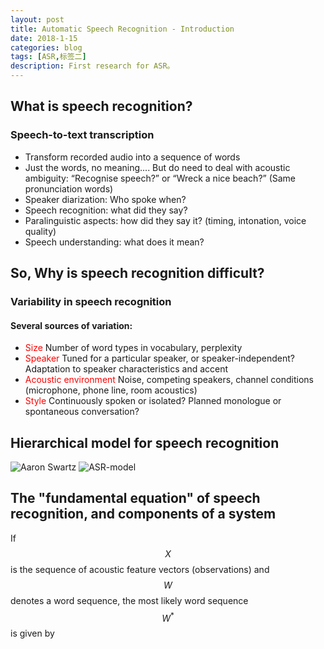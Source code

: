 ```yaml
---
layout: post
title: Automatic Speech Recognition - Introduction
date: 2018-1-15
categories: blog
tags: [ASR,标签二]
description: First research for ASR。
---
```


## What is speech recognition?  
### Speech-to-text transcription  
- Transform recorded audio into a sequence of words  
- Just the words, no meaning.... But do need to deal with acoustic ambiguity: “Recognise speech?” or “Wreck a nice beach?” (Same pronunciation words) 
- Speaker diarization: Who spoke when?  
- Speech recognition: what did they say?  
- Paralinguistic aspects: how did they say it? (timing, intonation, voice quality)  
- Speech understanding: what does it mean?  

## So, Why is speech recognition difficult?  
### Variability in speech recognition  
#### Several sources of variation:  
- <font color="red">Size</font> Number of word types in vocabulary, perplexity  
- <font color="red">Speaker</font> Tuned for a particular speaker, or speaker-independent? Adaptation to speaker characteristics and accent  
- <font color="red">Acoustic environment</font> Noise, competing speakers, channel conditions (microphone, phone line, room acoustics)  
- <font color="red">Style</font> Continuously spoken or isolated? Planned monologue or spontaneous conversation? 

## Hierarchical model for speech recognition  
![Aaron Swartz](https://raw.githubusercontent.com/zhiyou720/zhiyou720.github.io/master/img/ASR/ASR-01-01.png)
![ASR-model](https://raw.githubusercontent.com/zhiyou720/zhiyou720.github.io/master/img/ASR/ASR-01-02.png)

## The "fundamental equation" of speech recognition, and components of a system  
If $$X$$ is the sequence of acoustic feature vectors (observations) and $$W$$ denotes a word sequence, the most likely word sequence $$W^*$$ is given by
